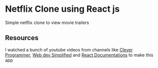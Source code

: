 # Netflix Clone using React js
Simple netflix clone to view movie trailers
## Resources
I watched a bunch of youtube videos from channels like [Clever Programmer](https://www.youtube.com/channel/UCqrILQNl5Ed9Dz6CGMyvMTQ), [Web dev Simplified](https://www.youtube.com/channel/UCFbNIlppjAuEX4znoulh0Cw) and [React Documentations](https://reactjs.org/docs/getting-started.html) to make this app
